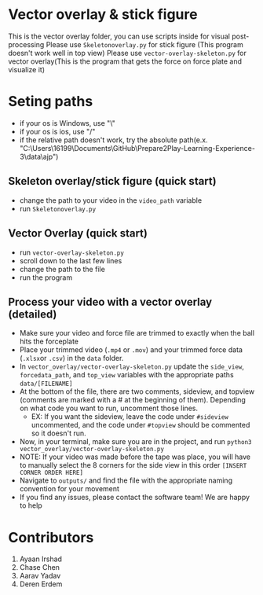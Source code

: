 # Vector overlay & stick figure

This is the vector overlay folder, you can use scripts inside for visual post-processing
Please use `Skeletonoverlay.py` for stick figure (This program doesn't work well in top view)
Please use `vector-overlay-skeleton.py` for vector overlay(This is the program that gets the force on force plate and visualize it)

# Seting paths
- if your os is Windows, use "\\"
- if your os is ios, use "/"
- if the relative path doesn't work, try the absolute path(e.x. "C:\\Users\\16199\\Documents\\GitHub\\Prepare2Play-Learning-Experience-3\\data\\ajp")

## Skeleton overlay/stick figure (quick start)
- change the path to your video in the `video_path` variable
- run `Skeletonoverlay.py`

## Vector Overlay (quick start)
- run `vector-overlay-skeleton.py`
- scroll down to the last few lines
- change the path to the file
- run the program

##  Process your video with a vector overlay (detailed)
- Make sure your video and force file are trimmed to exactly when the ball hits the forceplate
- Place your trimmed video (`.mp4` or `.mov`) and your trimmed force data (`.xlsx`or `.csv`) in the `data` folder.
- In `vector_overlay/vector-overlay-skeleton.py` update the `side_view`, `forcedata_path`, and `top_view` variables with the appropriate paths `data/[FILENAME]`
- At the bottom of the file, there are two comments, sideview, and topview (comments are marked with a # at the beginning of them). Depending on what code you want to run, uncomment those lines.
  - EX: If you want the sideview, leave the code under `#sideview` uncommented, and the code under `#topview` should be commented so it doesn't run.
- Now, in your terminal, make sure you are in the project, and run `python3 vector_overlay/vector-overlay-skeleton.py`
- NOTE: If your video was made before the tape was place, you will have to manually select the 8 corners for the side view in this order `[INSERT CORNER ORDER HERE]`
- Navigate to `outputs/` and find the file with the appropriate naming convention for your movement
- If you find any issues, please contact the software team! We are happy to help

# Contributors
1. Ayaan Irshad
2. Chase Chen
3. Aarav Yadav
4. Deren Erdem

